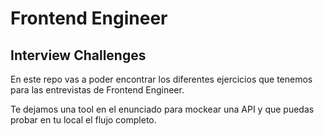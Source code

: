 # Frontend Engineer

## Interview Challenges

En este repo vas a poder encontrar los diferentes ejercicios que tenemos para las entrevistas de Frontend Engineer.

Te dejamos una tool en el enunciado para mockear una API y que puedas probar en tu local el flujo completo.
